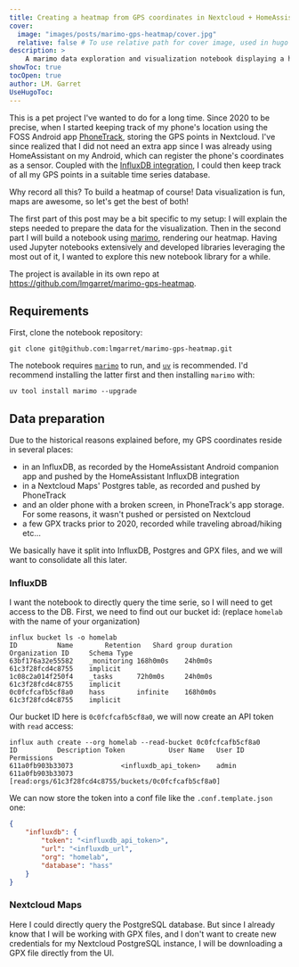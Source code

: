 ```yaml
---
title: Creating a heatmap from GPS coordinates in Nextcloud + HomeAssistant # in any language you want
cover:
  image: "images/posts/marimo-gps-heatmap/cover.jpg"
  relative: false # To use relative path for cover image, used in hugo Page-bundles
description: >
    A marimo data exploration and visualization notebook displaying a heatmap of a person's whereabouts!
showToc: true
tocOpen: true
author: LM. Garret
UseHugoToc:
---
```


This is a pet project I've wanted to do for a long time. Since 2020 to be precise, when I started keeping track of my phone's location using the FOSS Android app [PhoneTrack](https://gitlab.com/eneiluj/phonetrack-android), storing the GPS points in Nextcloud. I've since realized that I did not need an extra app since I was already using HomeAssistant on my Android, which can register the phone's coordinates as a sensor. Coupled with the [InfluxDB integration](https://www.home-assistant.io/integrations/influxdb/), I could then keep track of all my GPS points in a suitable time series database.

Why record all this? To build a heatmap of course! Data visualization is fun, maps are awesome, so let's get the best of both!

The first part of this post may be a bit specific to my setup: I will explain the steps needed to prepare the data for the visualization. Then in the second part I will build a notebook using [marimo](https://marimo.io/), rendering our heatmap. Having used Jupyter notebooks extensively and developed libraries leveraging the most out of it, I wanted to explore this new notebook library for a while.

The project is available in its own repo at https://github.com/lmgarret/marimo-gps-heatmap. 

## Requirements
First, clone the notebook repository:
```command
git clone git@github.com:lmgarret/marimo-gps-heatmap.git
```

The notebook requires [`marimo`](https://docs.marimo.io/getting_started/index.html) to run, and [`uv`](https://docs.astral.sh/uv/getting-started/installation/) is recommended. I'd recommend installing the latter first and then installing `marimo` with:
```command
uv tool install marimo --upgrade
```

## Data preparation
Due to the historical reasons explained before, my GPS coordinates reside in several places:
 - in an InfluxDB, as recorded by the HomeAssistant Android companion app and pushed by the HomeAssistant InfluxDB integration
 - in a Nextcloud Maps' Postgres table, as recorded and pushed by PhoneTrack
 - and an older phone with a broken screen, in PhoneTrack's app storage. For some reasons, it wasn't pushed or persisted on Nextcloud
 - a few GPX tracks prior to 2020, recorded while traveling abroad/hiking etc...

We basically have it split into InfluxDB, Postgres and GPX files, and we will want to consolidate all this later.

### InfluxDB
I want the notebook to directly query the time serie, so I will need to get access to the DB. First, we need to find out our bucket id: (replace `homelab` with the name of your organization)
```command
influx bucket ls -o homelab
ID			Name		Retention	Shard group duration	Organization ID		Schema Type
63bf176a32e55582	_monitoring	168h0m0s	24h0m0s			61c3f28fcd4c8755	implicit
1c08c2a014f250f4	_tasks		72h0m0s		24h0m0s			61c3f28fcd4c8755	implicit
0c0fcfcafb5cf8a0	hass		infinite	168h0m0s		61c3f28fcd4c8755	implicit
```

Our bucket ID here is `0c0fcfcafb5cf8a0`, we will now create an API token with `read` access:

```command
influx auth create --org homelab --read-bucket 0c0fcfcafb5cf8a0
ID			Description	Token			User Name	User ID			Permissions
611a0fb903b33073			<influxdb_api_token>	admin		611a0fb903b33073	[read:orgs/61c3f28fcd4c8755/buckets/0c0fcfcafb5cf8a0]
```

We can now store the token into a conf file like the `.conf.template.json` one:

```json {title=".conf.json"}
{
    "influxdb": {
        "token": "<influxdb_api_token>",
        "url": "<influxdb_url",
        "org": "homelab",
        "database": "hass"
    }
}
```


### Nextcloud Maps
Here I could directly query the PostgreSQL database. But since I already know that I will be working with GPX files, and I don't want to create new credentials for my Nextcloud PostgreSQL instance, I will be downloading a GPX file directly from the UI.
